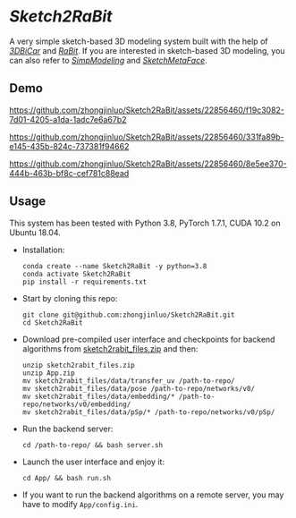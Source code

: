 # *Sketch2RaBit*

A very simple sketch-based 3D modeling system built with the help of *[3DBiCar](https://gaplab.cuhk.edu.cn/projects/RaBit/dataset.html)* and [*RaBit*](https://github.com/zhongjinluo/RaBit). If you are interested in sketch-based 3D modeling, you can also refer to [*SimpModeling*](https://github.com/zhongjinluo/SimpModeling) and [*SketchMetaFace*](https://github.com/zhongjinluo/SketchMetaFace).

## Demo

https://github.com/zhongjinluo/Sketch2RaBit/assets/22856460/f19c3082-7d01-4205-a1da-1adc7e6a67b2

https://github.com/zhongjinluo/Sketch2RaBit/assets/22856460/331fa89b-e145-435b-824c-737381f94662

https://github.com/zhongjinluo/Sketch2RaBit/assets/22856460/8e5ee370-444b-463b-bf8c-cef781c88ead

## Usage

This system has been tested with Python 3.8, PyTorch 1.7.1, CUDA 10.2 on Ubuntu 18.04. 

- Installation:

  ```
  conda create --name Sketch2RaBit -y python=3.8
  conda activate Sketch2RaBit
  pip install -r requirements.txt 
  ```

- Start by cloning this repo:

  ```
  git clone git@github.com:zhongjinluo/Sketch2RaBit.git
  cd Sketch2RaBit
  ```

- Download pre-compiled user interface and checkpoints for backend algorithms from [sketch2rabit_files.zip](https://cuhko365-my.sharepoint.com/:u:/g/personal/220019015_link_cuhk_edu_cn/EXxKE9ZsOxZJh-FtTUVsEJQBb31JXpl_gCiiRdJgZ2suPw?e=aOJFKF) and then:

  ```
  unzip sketch2rabit_files.zip
  unzip App.zip
  mv sketch2rabit_files/data/transfer_uv /path-to-repo/
  mv sketch2rabit_files/data/pose /path-to-repo/networks/v0/
  mv sketch2rabit_files/data/embedding/* /path-to-repo/networks/v0/embedding/
  mv sketch2rabit_files/data/pSp/* /path-to-repo/networks/v0/pSp/
  ```

- Run the backend server:

  ```
  cd /path-to-repo/ && bash server.sh
  ```
  
- Launch the user interface and enjoy it:

  ```
  cd App/ && bash run.sh
  ```

- If you want to run the backend algorithms on a remote server, you may have to modify  `App/config.ini`.



